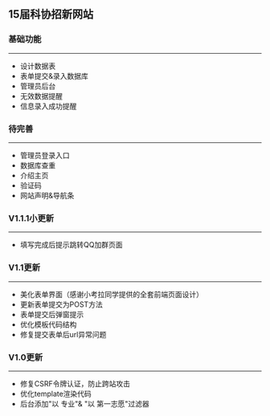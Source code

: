 ﻿## 15届科协招新网站

### 基础功能
***
- 设计数据表
- 表单提交&录入数据库
- 管理员后台
- 无效数据提醒
- 信息录入成功提醒

### 待完善
***
- 管理员登录入口
- 数据库查重
- 介绍主页
- 验证码
- 网站声明&导航条

### V1.1.1小更新
***
- 填写完成后提示跳转QQ加群页面

### V1.1更新
***
- 美化表单界面（感谢小考拉同学提供的全套前端页面设计）
- 更新表单提交为POST方法
- 表单提交后弹窗提示
- 优化模板代码结构
- 修复提交表单后url异常问题

### V1.0更新
***
- 修复CSRF令牌认证，防止跨站攻击
- 优化template渲染代码
- 后台添加"以 专业"& "以 第一志愿"过滤器


